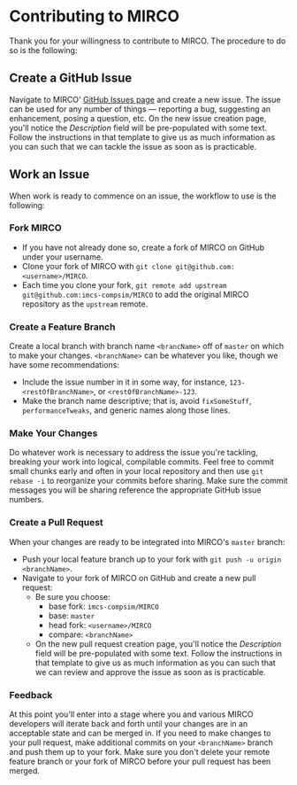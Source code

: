# Contributing to MIRCO

Thank you for your willingness to contribute to MIRCO.  The procedure to do so is the following:

## Create a GitHub Issue

Navigate to MIRCO' [GitHub Issues page](https://github.com/imcs-compsim/MIRCO/issues) and create a new issue.  The issue can be used for any number of things &mdash; reporting a bug, suggesting an enhancement, posing a question, etc.  On the new issue creation page, you'll notice the *Description* field will be pre-populated with some text.  Follow the instructions in that template to give us as much information as you can such that we can tackle the issue as soon as is practicable.

## Work an Issue

When work is ready to commence on an issue, the workflow to use is the following:

### Fork MIRCO

* If you have not already done so, create a fork of MIRCO on GitHub under your username.
* Clone your fork of MIRCO with `git clone git@github.com:<username>/MIRCO`.
* Each time you clone your fork, `git remote add upstream git@github.com:imcs-compsim/MIRCO` to add the original MIRCO repository as the `upstream` remote.

### Create a Feature Branch

Create a local branch with branch name `<brancName>` off of `master` on which to make your changes.  `<branchName>` can be whatever you like, though we have some recommendations:

* Include the issue number in it in some way, for instance, `123-<restOfBranchName>`, or `<restOfBranchName>-123`.
* Make the branch name descriptive; that is, avoid `fixSomeStuff`, `performanceTweaks`, and generic names along those lines.

### Make Your Changes

Do whatever work is necessary to address the issue you're tackling, breaking your work into logical, compilable commits.  Feel free to commit small chunks early and often in your local repository and then use `git rebase -i` to reorganize your commits before sharing.  Make sure the commit messages you will be sharing reference the appropriate GitHub issue numbers.

### Create a Pull Request

When your changes are ready to be integrated into MIRCO's `master` branch:

* Push your local feature branch up to your fork with `git push -u origin <branchName>`.
* Navigate to your fork of MIRCO on GitHub and create a new pull request:
  * Be sure you choose:
    * base fork:  `imcs-compsim/MIRCO`
    * base:  `master`
    * head fork:  `<username>/MIRCO`
    * compare:  `<branchName>`
  * On the new pull request creation page, you'll notice the *Description* field will be pre-populated with some text.  Follow the instructions in that template to give us as much information as you can such that we can review and approve the issue as soon as is practicable.

### Feedback

At this point you'll enter into a stage where you and various MIRCO developers will iterate back and forth until your changes are in an acceptable state and can be merged in.  If you need to make changes to your pull request, make additional commits on your `<branchName>` branch and push them up to your fork.  Make sure you don't delete your remote feature branch or your fork of MIRCO before your pull request has been merged.